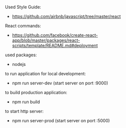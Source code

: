 Used Style Guide: 
-   https://github.com/airbnb/javascript/tree/master/react

React commands:
 -  https://github.com/facebook/create-react-app/blob/master/packages/react-scripts/template/README.md#deployment

used packages:
-   nodejs

to run application for local development:
-   npm run server-dev (start server on port :9000)

to build production application:
-   npm run build 

to start http server:
-   npm run server-prod (start server on port :5000)
